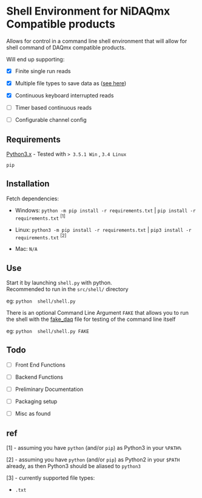 # Shell Environment for NiDAQmx Compatible products

Allows for control in a command line
shell environment that will allow for shell
command of DAQmx compatible products. 

Will end up supporting:
 - [x] Finite single run reads
 - [x] Multiple file types to save data as ([see here](#ref))
 - [x] Continuous keyboard interrupted reads
 - [ ] Timer based continuous reads
 - [ ] Configurable channel config
 
 
## Requirements

[Python3.x][py] - Tested with `> 3.5.1 Win` , `3.4 Linux`

`pip`

## Installation

[//]: # "Setup virtualenv stuff here if needed" 

Fetch dependencies: 

- Windows: `python -m pip install -r requirements.txt` | `pip install -r requirements.txt` <sup>[1]</sup>

- Linux: `python3 -m pip install -r requirements.txt` | `pip3 install -r requirements.txt` <sup>[2]</sup>

- Mac: `N/A`

[//]: # "setup.py stuff here" 

[//]: # "starting with either bat or sh scripts" 

## Use 
Start it by launching `shell.py` with python.  
Recommended to run in the `src/shell/` directory

eg: `python  shell/shell.py` 

There is an optional Command Line Argument `FAKE` 
that allows you to run the shell with the 
[fake_daq](src/utils/fake_daq.py) file for testing of the command line itself

eg: `python  shell/shell.py FAKE` 

## Todo 
- [ ] Front End Functions
- [ ] Backend Functions
- [ ] Preliminary Documentation
- [ ] Packaging setup 


- [ ] Misc as found

## ref
[1] - assuming you have `python` (and/or `pip`) as Python3 in your `%PATH%`

[2] - assuming you have `python` (and/or `pip`) as Python2 in your `$PATH` already,
as then Python3 should be aliased to `python3`

[3] - currently supported file types:
- `.txt`

[//]: # '- `.mat`'
[//]: # '- `.csv`'


[//]: # "links"
[py]:https://www.python.org/ "Python main page" 

